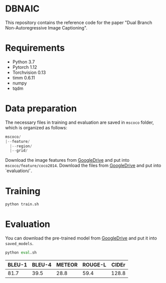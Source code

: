 # DBNAIC
This repository contains the reference code for the paper "Dual Branch Non-Autoregressive Image Captioning".

# Requirements
- Python 3.7
- Pytorch 1.12
- Torchvision 0.13
- timm 0.6.11
- numpy
- tqdm

# Data preparation
The necessary files in training and evaluation are saved in `mscoco` folder, which is organized as follows:
```python
mscoco/
|--feature/
  |--region/
  |--grid/
```
Download the image features from [GoogleDrive](https://drive.google.com/file/d/1muydp9MVCUY4-hoKTsJvk4dZoycnrzbj/view?usp=sharing) and put into `mscoco/feature/coco2014`. Download the files from [GoogleDrive]([https://drive.google.com/file/d/1muydp9MVCUY4-hoKTsJvk4dZoycnrzbj/view?usp=sharing](https://drive.google.com/file/d/1Z7iXdm602tEqz3fbqWO-bfamAy_Yxacz/view?usp=sharing)) and put into `evaluation/`.

# Training
```python
python train.sh
```

# Evaluation
You can download the pre-trained model from [GoogleDrive](https://drive.google.com/file/d/19y8ZcNIMdqrqaw5K6lOgb90wxxrY690b/view?usp=sharing) and put it into `saved_models`.
```python
python eval.sh
```
| BLEU-1      | BLEU-4      | METEOR      | ROUGE-L     | CIDEr       |     
| ----------- | ----------- | ----------- | ----------- | ----------- |
| 81.7        | 39.5        | 28.8        | 59.4        | 128.8       |
